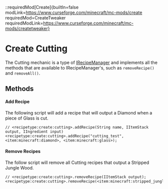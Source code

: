 ::requiredMod[Create]{builtIn=false modLink=https://www.curseforge.com/minecraft/mc-mods/create requiredMod=CreateTweaker requiredModLink=https://www.curseforge.com/minecraft/mc-mods/createtweaker}

# Create Cutting

The Cutting mechanic is a type of [IRecipeManager](/vanilla/api/managers/IRecipeManager) and implements all the methods that are available to IRecipeManager's, such as `removeRecipe()` and `removeAll()`.

## Methods

#### Add Recipe

The following script will add a recipe that will output a Diamond when a piece of Glass is cut.

```zenscript
// <recipetype:create:cutting>.addRecipe(String name, IItemStack output, IIngredient input)
<recipetype:create:cutting>.addRecipe("cutting_test", <item:minecraft:diamond>, <item:minecraft:glass>);
```

#### Remove Recipes

The follow script will remove all Cutting recipes that output a Stripped Jungle Wood.

```zenscript
// <recipetype:create:cutting>.removeRecipe(IItemStack output);
<recipetype:create:cutting>.removeRecipe(<item:minecraft:stripped_jungle_wood>);
```


